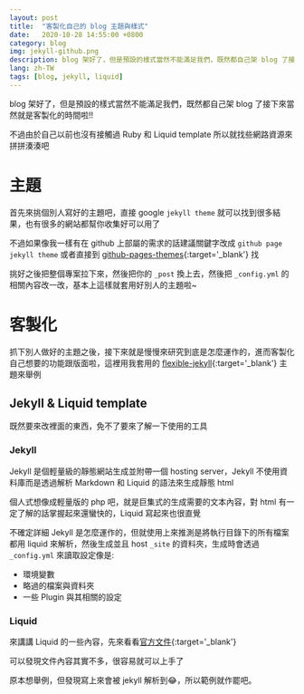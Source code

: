 ```yaml
---
layout: post
title:  "客製化自己的 blog 主題與樣式"
date:   2020-10-28 14:55:00 +0800
category: blog
img: jekyll-github.png
description: blog 架好了，但是預設的樣式當然不能滿足我們，既然都自己架 blog 了接下來當然就是客製化的時間啦!!
lang: zh-TW
tags: [blog, jekyll, liquid]
---
```

blog 架好了，但是預設的樣式當然不能滿足我們，既然都自己架 blog 了接下來當然就是客製化的時間啦!!  

不過由於自己以前也沒有接觸過 Ruby 和 Liquid template 所以就找些網路資源來拼拼湊湊吧  

# 主題
首先來挑個別人寫好的主題吧，直接 google `jekyll theme` 就可以找到很多結果，也有很多的網站都幫你收集好可以用了  

不過如果像我一樣有在 github 上部屬的需求的話建議關鍵字改成 `github page jekyll theme` 或者直接到 [github-pages-themes](https://jekyllthemes.io/github-pages-themes){:target='_blank'} 找  

挑好之後把整個專案拉下來，然後把你的 `_post` 換上去，然後把 `_config.yml` 的相關內容改一改，基本上這樣就套用好別人的主題啦~

# 客製化
抓下別人做好的主題之後，接下來就是慢慢來研究到底是怎麼運作的，進而客製化自己想要的功能跟版面啦，這裡用我套用的 [flexible-jekyll](https://github.com/artemsheludko/flexible-jekyll){:target='_blank'} 主題來舉例  

## Jekyll & Liquid template
既然要來改裡面的東西，免不了要來了解一下使用的工具  

### Jekyll
Jekyll 是個輕量級的靜態網站生成並附帶一個 hosting server，Jekyll 不使用資料庫而是透過解析 Markdown 和 Liquid 的語法來生成靜態 html  

個人式想像成輕量版的 php 吧，就是巨集式的生成需要的文本內容，對 html 有一定了解的話掌握起來還蠻快的，Liquid 寫起來也很直覺  

不確定詳細 Jekyll 是怎麼運作的，但就使用上來推測是將執行目錄下的所有檔案都用 liquid 來解析，然後生成並且 host `_site` 的資料夾，生成時會透過 `_config.yml` 來讀取設定像是:  

+ 環境變數
+ 略過的檔案與資料夾
+ 一些 Plugin 與其相關的設定

### Liquid
來講講 Liquid 的一些內容，先來看看[官方文件](https://shopify.github.io/liquid/){:target='_blank'}  

可以發現文件內容其實不多，很容易就可以上手了  

原本想舉例，但發現寫上來會被 jekyll 解析到😂，所以範例就作罷吧。